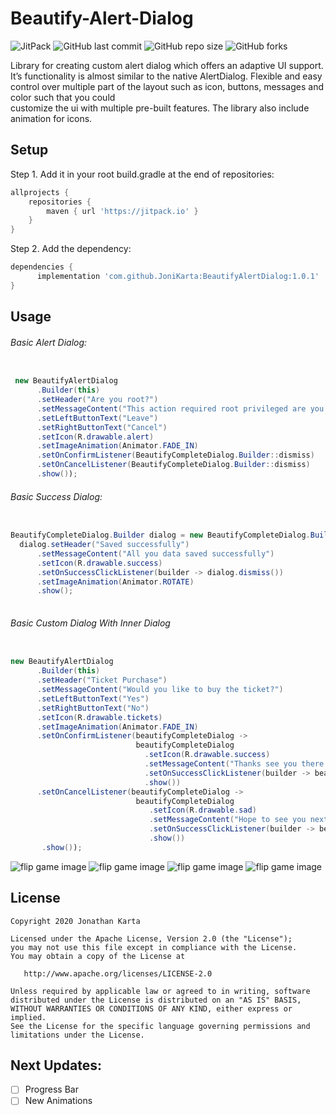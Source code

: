 # Beautify-Alert-Dialog

![JitPack](https://img.shields.io/jitpack/v/github/JoniKarta/BeautifyAlertDialog)
![GitHub last commit](https://img.shields.io/github/last-commit/JoniKarta/BeautifyAlertDialog?color=%23af6b58)
![GitHub repo size](https://img.shields.io/github/repo-size/JoniKarta/BeautifyAlertDialog?color=%23595b83)
![GitHub forks](https://img.shields.io/github/forks/JoniKarta/BeautifyAlertDialog?style=social)

Library for creating custom alert dialog which offers an adaptive UI support. 
It’s functionality is almost similar to the native AlertDialog.
Flexible and easy control over multiple part of the layout such as icon, buttons, messages and color such that you could  
customize the ui with multiple pre-built features.
The library also include animation for icons.


## Setup
Step 1. Add it in your root build.gradle at the end of repositories:
```gradle
allprojects {
    repositories {
        maven { url 'https://jitpack.io' }
    }
}
```

Step 2. Add the dependency:
```gradle
dependencies {
      implementation 'com.github.JoniKarta:BeautifyAlertDialog:1.0.1'
}
```
## Usage

###### Basic Alert Dialog:
```java

 new BeautifyAlertDialog
      .Builder(this)
      .setHeader("Are you root?")
      .setMessageContent("This action required root privileged are you sure you want to proceed")
      .setLeftButtonText("Leave")
      .setRightButtonText("Cancel")
      .setIcon(R.drawable.alert)
      .setImageAnimation(Animator.FADE_IN)
      .setOnConfirmListener(BeautifyCompleteDialog.Builder::dismiss)
      .setOnCancelListener(BeautifyCompleteDialog.Builder::dismiss)
      .show());
```

###### Basic Success Dialog:
```java

BeautifyCompleteDialog.Builder dialog = new BeautifyCompleteDialog.Builder(this);
  dialog.setHeader("Saved successfully")
      .setMessageContent("All you data saved successfully")
      .setIcon(R.drawable.success)
      .setOnSuccessClickListener(builder -> dialog.dismiss())
      .setImageAnimation(Animator.ROTATE)
      .show();
                    
```

###### Basic Custom Dialog With Inner Dialog
```java                    

new BeautifyAlertDialog
      .Builder(this)
      .setHeader("Ticket Purchase")
      .setMessageContent("Would you like to buy the ticket?")
      .setLeftButtonText("Yes")
      .setRightButtonText("No")
      .setIcon(R.drawable.tickets)
      .setImageAnimation(Animator.FADE_IN)
      .setOnConfirmListener(beautifyCompleteDialog ->
                            beautifyCompleteDialog
                              .setIcon(R.drawable.success)
                              .setMessageContent("Thanks see you there!")
                              .setOnSuccessClickListener(builder -> beautifyCompleteDialog.dismiss())
                              .show())
      .setOnCancelListener(beautifyCompleteDialog -> 
                            beautifyCompleteDialog
                               .setIcon(R.drawable.sad)
                               .setMessageContent("Hope to see you next time!")
                               .setOnSuccessClickListener(builder -> beautifyCompleteDialog.dismiss())
                               .show())
       .show());
```


<div>
      <img src="Images/Alert.png" alt="flip game image" >
      <img src="Images/Success.png" alt="flip game image" >
      <img src="Images/Custom.png" alt="flip game image" >
      <img src="Images/Custom_next.png" alt="flip game image" >
</div>

## License

    Copyright 2020 Jonathan Karta

    Licensed under the Apache License, Version 2.0 (the "License");
    you may not use this file except in compliance with the License.
    You may obtain a copy of the License at

       http://www.apache.org/licenses/LICENSE-2.0

    Unless required by applicable law or agreed to in writing, software
    distributed under the License is distributed on an "AS IS" BASIS,
    WITHOUT WARRANTIES OR CONDITIONS OF ANY KIND, either express or implied.
    See the License for the specific language governing permissions and
    limitations under the License.

## Next Updates:
- [ ] Progress Bar
- [ ] New Animations 

